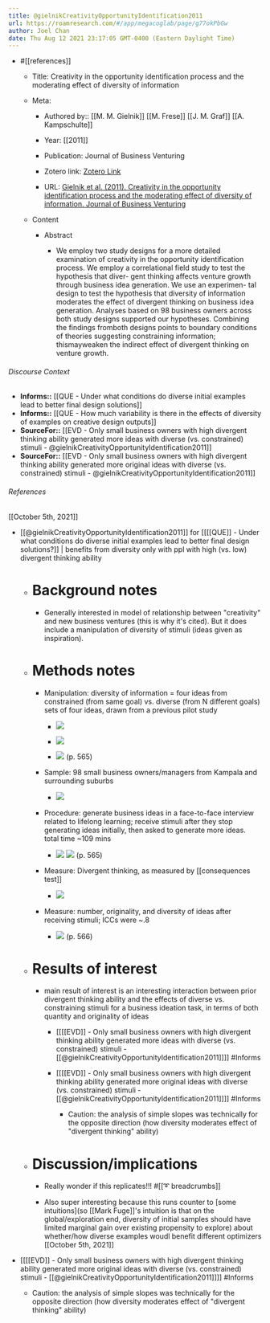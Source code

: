 ```yaml
---
title: @gielnikCreativityOpportunityIdentification2011
url: https://roamresearch.com/#/app/megacoglab/page/g77okPbGw
author: Joel Chan
date: Thu Aug 12 2021 23:17:05 GMT-0400 (Eastern Daylight Time)
---
```


- #[[references]]

    - Title: Creativity in the opportunity identification process and the moderating effect of diversity of information

    - Meta:

        - Authored by:: [[M. M. Gielnik]] [[M. Frese]] [[J. M. Graf]] [[A. Kampschulte]]

        - Year: [[2011]]

        - Publication: Journal of Business Venturing

        - Zotero link: [Zotero Link](zotero://select/items/7_NAZRE56T)

        - URL: [Gielnik et al. (2011). Creativity in the opportunity identification process and the moderating effect of diversity of information. Journal of Business Venturing](undefined)

    - Content

        - Abstract

            - We employ two study designs for a more detailed examination of creativity in the opportunity identification process. We employ a correlational field study to test the hypothesis that diver- gent thinking affects venture growth through business idea generation. We use an experimen- tal design to test the hypothesis that diversity of information moderates the effect of divergent thinking on business idea generation. Analyses based on 98 business owners across both study designs supported our hypotheses. Combining the findings fromboth designs points to boundary conditions of theories suggesting constraining information; thismayweaken the indirect effect of divergent thinking on venture growth.

###### Discourse Context

- **Informs::** [[QUE - Under what conditions do diverse initial examples lead to better final design solutions]]
- **Informs::** [[QUE - How much variability is there in the effects of diversity of examples on creative design outputs]]
- **SourceFor::** [[EVD - Only small business owners with high divergent thinking ability generated more ideas with diverse (vs. constrained) stimuli - @gielnikCreativityOpportunityIdentification2011]]
- **SourceFor::** [[EVD - Only small business owners with high divergent thinking ability generated more original ideas with diverse (vs. constrained) stimuli - @gielnikCreativityOpportunityIdentification2011]]

###### References

[[October 5th, 2021]]

- [[@gielnikCreativityOpportunityIdentification2011]] for [[[[QUE]] - Under what conditions do diverse initial examples lead to better final design solutions?]] | benefits from diversity only with ppl with high (vs. low) divergent thinking ability

    - # Background notes

        - Generally interested in model of relationship between "creativity" and new business ventures (this is why it's cited). But it does include a manipulation of diversity of stimuli (ideas given as inspiration).

    - # Methods notes

        - Manipulation: diversity of information = four ideas from constrained (from same goal) vs. diverse (from N different goals) sets of four ideas, drawn from a previous pilot study

            - ![](https://firebasestorage.googleapis.com/v0/b/firescript-577a2.appspot.com/o/imgs%2Fapp%2Fmegacoglab%2FiIufc5kfah.png?alt=media&token=ea8263f6-25ce-4cb7-b457-c82e0c199a9c)

            - ![](https://firebasestorage.googleapis.com/v0/b/firescript-577a2.appspot.com/o/imgs%2Fapp%2Fmegacoglab%2FOo6SBsorO0.png?alt=media&token=fbf1caca-a74b-4f94-b447-d442e73950a2)

            - ![](https://firebasestorage.googleapis.com/v0/b/firescript-577a2.appspot.com/o/imgs%2Fapp%2Fmegacoglab%2F2kx3atFvYA.png?alt=media&token=905197cb-6892-4e90-8b75-5b0fb9435548) (p. 565)

        - Sample: 98 small business owners/managers from Kampala and surrounding suburbs

            - ![](https://firebasestorage.googleapis.com/v0/b/firescript-577a2.appspot.com/o/imgs%2Fapp%2Fmegacoglab%2FmKCUEUv8TI.png?alt=media&token=b8f680ba-9d35-46e5-b1ea-681fb9361465)

        - Procedure: generate business ideas in a face-to-face interview related to lifelong learning; receive stimuli after they stop generating ideas initially, then asked to generate more ideas. total time ~109 mins

            - ![](https://firebasestorage.googleapis.com/v0/b/firescript-577a2.appspot.com/o/imgs%2Fapp%2Fmegacoglab%2F5Pe9tT-InA.png?alt=media&token=008a25fd-93f6-45ee-8eb5-51e5e01ecc5b) 
![](https://firebasestorage.googleapis.com/v0/b/firescript-577a2.appspot.com/o/imgs%2Fapp%2Fmegacoglab%2Fkr9DV-CANM.png?alt=media&token=6f3be861-9bf2-41a6-8e9c-24f848b83e2e) (p. 565)

        - Measure: Divergent thinking, as measured by [[consequences test]]

            - ![](https://firebasestorage.googleapis.com/v0/b/firescript-577a2.appspot.com/o/imgs%2Fapp%2Fmegacoglab%2FvVLzzDk7HO.png?alt=media&token=87b55f5a-ea3e-476d-855d-b5ba4a71c8eb)

        - Measure: number, originality, and diversity of ideas after receiving stimuli; ICCs were ~.8

            - ![](https://firebasestorage.googleapis.com/v0/b/firescript-577a2.appspot.com/o/imgs%2Fapp%2Fmegacoglab%2FxLlBeNS4Xv.png?alt=media&token=28d9516d-a588-441d-af75-1998a6a9d488) (p. 566)

    - # Results of interest

        - main result of interest is an interesting interaction between prior divergent thinking ability and the effects of diverse vs. constraining stimuli for a business ideation task, in terms of both quantity and originality of ideas

            - [[[[EVD]] - Only small business owners with high divergent thinking ability generated more ideas with diverse (vs. constrained) stimuli - [[@gielnikCreativityOpportunityIdentification2011]]]] #Informs

            - [[[[EVD]] - Only small business owners with high divergent thinking ability generated more original ideas with diverse (vs. constrained) stimuli - [[@gielnikCreativityOpportunityIdentification2011]]]] #Informs

                - Caution: the analysis of simple slopes was technically for the opposite direction (how diversity moderates effect of "divergent thinking" ability)

    - # Discussion/implications

        - Really wonder if this replicates!!! #[[➰ breadcrumbs]]

        - Also super interesting because this runs counter to [some intuitions](so [[Mark Fuge]]'s intuition is that on the global/exploration end, diversity of initial samples should have limited marginal gain over existing propensity to explore) about whether/how diverse examples woudl benefit different optimizers
[[October 5th, 2021]]

- [[[[EVD]] - Only small business owners with high divergent thinking ability generated more original ideas with diverse (vs. constrained) stimuli - [[@gielnikCreativityOpportunityIdentification2011]]]] #Informs

    - Caution: the analysis of simple slopes was technically for the opposite direction (how diversity moderates effect of "divergent thinking" ability)
